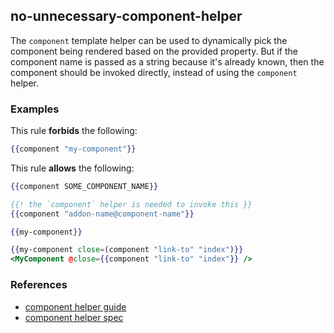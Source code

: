 ## no-unnecessary-component-helper

The `component` template helper can be used to dynamically pick the component being rendered based on the provided property. But if the component name is passed as a string because it's already known, then the component should be invoked directly, instead of using the `component` helper.

### Examples

This rule **forbids** the following:

```hbs
{{component "my-component"}}
```

This rule **allows** the following:

```hbs
{{component SOME_COMPONENT_NAME}}
```

```hbs
{{! the `component` helper is needed to invoke this }}
{{component "addon-name@component-name"}}
```

```hbs
{{my-component}}
```

```hbs
{{my-component close=(component "link-to" "index")}}
<MyComponent @close={{component "link-to" "index"}} />
```

### References

* [component helper guide](https://guides.emberjs.com/release/components/defining-a-component/#toc_dynamically-rendering-a-component)
* [component helper spec](https://www.emberjs.com/api/ember/release/classes/Ember.Templates.helpers/methods/component?anchor=component)
